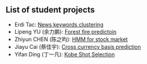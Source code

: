 ## List of student projects

* Erdi Tac: [News keywords clustering](https://github.com/erditacPHBS/2016.M3.TQF-ML.Keyword.Clustering)
* Lipeng YU (余力鹏): [Forest fire predictoin](https://github.com/yulipeng0508/2016.M3.TQF-ML.ForestFiresPrediction)
* Zhiyun CHEN (陈之昀): [HMM for stock market](https://github.com/chenzhiyunacg/2016.M3.TQF-ML.hmmPrediction)
* Jiayu Cai (蔡佳宇): [Cross currency basis prediction](https://github.com/JiayuCai/2016.M3.TQF-ML.cross-currecy-basis)
* Yifan Ding (丁一凡): [Kobe Shot Selection](https://github.com/IvonDing/2016.M3.TQF-ML.Kobe_Shot_Selection)

